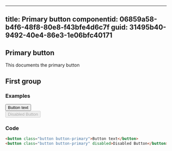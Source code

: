 ---
title: Primary button
componentid: 06859a58-b4f6-48f8-80e8-f43bfe4d6c7f
guid: 31495b40-9492-40e4-86e3-1e06bfc40171
----
## Primary button
This documents the primary button

## First group
### Examples
<div data-livepreview>
    <button class="button button-primary">Button text</button><br/>
	<button class="button button-primary" disabled>Disabled Button</button>
</div>

### Code
```html
<button class="button button-primary">Button text</button>
<button class="button button-primary" disabled>Disabled Button</button>
```  
